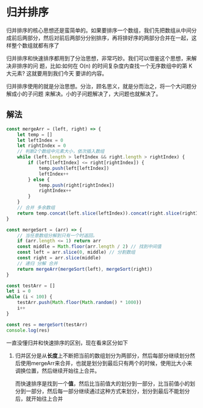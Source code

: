 # 归并排序

归并排序的核心思想还是蛮简单的。如果要排序一个数组，我们先把数组从中间分成前后两部分，然后对前后两部分分别排序，再将排好序的两部分合并在一起，这样整个数组就都有序了

归并排序和快速排序都用到了分治思想，非常巧妙。我们可以借鉴这个思想，来解决非排序的问 题，比如:如何在 O(n) 的时间复杂度内查找一个无序数组中的第 K 大元素? 这就要用到我们今天 要讲的内容。

归并排序使用的就是分治思想。分治，顾名思义，就是分而治之，将一个大问题分解成小的子问题 来解决。小的子问题解决了，大问题也就解决了。

## 解法
```javascript
const mergeArr = (left, right) => {
    let temp = []
    let leftIndex = 0
    let rightIndex = 0
    // 判断2个数组中元素大小，依次插入数组
    while (left.length > leftIndex && right.length > rightIndex) {
        if (left[leftIndex] <= right[rightIndex]) {
            temp.push(left[leftIndex])
            leftIndex++
        } else {
            temp.push(right[rightIndex])
            rightIndex++
        }
    }
    // 合并 多余数组
    return temp.concat(left.slice(leftIndex)).concat(right.slice(rightIndex))
}

const mergeSort = (arr) => {
    // 当任意数组分解到只有一个时返回。
    if (arr.length <= 1) return arr
    const middle = Math.floor(arr.length / 2) // 找到中间值
    const left = arr.slice(0, middle) // 分割数组
    const right = arr.slice(middle)
    // 递归 分解 合并
    return mergeArr(mergeSort(left), mergeSort(right))
}

const testArr = []
let i = 0
while (i < 100) {
    testArr.push(Math.floor(Math.random() * 1000))
    i++
}

const res = mergeSort(testArr)
console.log(res)
```

一直没懂归并和快速排序的区别，现在看来区分如下
1. 归并区分是从**长度**上不断把当前的数组划分为两部分，然后每部分继续划分然后使用mergeArr来合并，也就是划分到最后只有两个的时候，使用比大小来调换位置，然后继续开始往上合并。

    而快速排序是找到一个**值**，然后比当前值大的划分到一部分，比当前值小的划分到一部分，然后每一部分继续通过这种方式来划分，划分到最后不能划分后，就开始往上合并